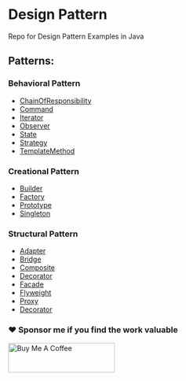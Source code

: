 # Design Pattern

Repo for Design Pattern Examples in Java

## Patterns:

### Behavioral Pattern

- [ChainOfResponsibility](https://github.com/HaythamaSalama/javaDesignPattern/tree/master/src/Behavioral/ChainOfResponsibility)
- [Command](https://github.com/HaythamaSalama/javaDesignPattern/tree/master/src/Behavioral/Command)
- [Iterator](https://github.com/HaythamaSalama/javaDesignPattern/tree/master/src/Behavioral/Iterator)
- [Observer](https://github.com/HaythamaSalama/javaDesignPattern/tree/master/src/Behavioral/Observer)
- [State](https://github.com/HaythamaSalama/javaDesignPattern/tree/master/src/Behavioral/State)
- [Strategy](https://github.com/HaythamaSalama/javaDesignPattern/tree/master/src/Behavioral/Strategy)
- [TemplateMethod](https://github.com/HaythamaSalama/javaDesignPattern/tree/master/src/Behavioral/TemplateMethod)

### Creational Pattern

- [Builder](https://github.com/HaythamaSalama/javaDesignPattern/tree/master/src/Creational/Builder)
- [Factory](https://github.com/HaythamaSalama/javaDesignPattern/tree/master/src/Creational/Factory)
- [Prototype](https://github.com/HaythamaSalama/javaDesignPattern/tree/master/src/Creational/Prototype)
- [Singleton](https://github.com/HaythamaSalama/javaDesignPattern/tree/master/src/Creational/Singleton)

### Structural Pattern

- [Adapter](https://github.com/HaythamaSalama/javaDesignPattern/tree/master/src/Structural/Adapter)
- [Bridge](https://github.com/HaythamaSalama/javaDesignPattern/tree/master/src/Structural/Bridge)
- [Composite](https://github.com/HaythamaSalama/javaDesignPattern/tree/master/src/Structural/Composite)
- [Decorator](https://github.com/HaythamaSalama/javaDesignPattern/tree/master/src/Structural/Decorator)
- [Facade](https://github.com/HaythamaSalama/javaDesignPattern/tree/master/src/Structural/Facade)
- [Flyweight](https://github.com/HaythamaSalama/javaDesignPattern/tree/master/src/Structural/Flyweight)
- [Proxy](https://github.com/HaythamaSalama/javaDesignPattern/tree/master/src/Structural/Proxy)
- [Decorator](https://github.com/HaythamaSalama/javaDesignPattern/tree/master/src/Structural/Decorator)


### ❤  Sponsor me if you find the work valuable

<a href="https://www.buymeacoffee.com/haythamasalama" target="_blank">
<img src="https://cdn.buymeacoffee.com/buttons/v2/default-violet.png" alt="Buy Me A Coffee" style="height: 60px !important;width: 217px !important;" >
</a>
